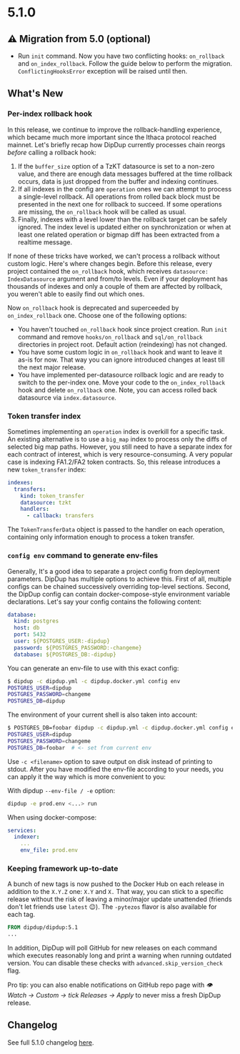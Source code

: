 # 5.1.0

## ⚠ Migration from 5.0 (optional)

* Run `init` command. Now you have two conflicting hooks: `on_rollback` and `on_index_rollback`. Follow the guide below to perform the migration. `ConflictingHooksError` exception will be raised until then.

## What's New

### Per-index rollback hook

In this release, we continue to improve the rollback-handling experience, which became much more important since the Ithaca protocol reached mainnet. Let's briefly recap how DipDup currently processes chain reorgs _before_ calling a rollback hook:

1. If the `buffer_size` option of a TzKT datasource is set to a non-zero value, and there are enough data messages buffered at the time rollback occurs, data is just dropped from the buffer and indexing continues.
2. If all indexes in the config are `operation` ones we can attempt to process a single-level rollback. All operations from rolled back block must be presented in the next one for rollback to succeed. If some operations are missing, the `on_rollback` hook will be called as usual.
3. Finally, indexes with a level lower than the rollback target can be safely ignored. The index level is updated either on synchronization or when at least one related operation or bigmap diff has been extracted from a realtime message.

If none of these tricks have worked, we can't process a rollback without custom logic. Here's where changes begin. Before this release, every project contained the `on_rollback` hook, which receives `datasource: IndexDatasource` argument and from/to levels. Even if your deployment has thousands of indexes and only a couple of them are affected by rollback, you weren't able to easily find out which ones.

Now `on_rollback` hook is deprecated and superceeded by `on_index_rollback` one. Choose one of the following options:

* You haven't touched `on_rollback` hook since project creation. Run `init` command and remove `hooks/on_rollback` and `sql/on_rollback` directories in project root. Default action (reindexing) has not changed.
* You have some custom logic in `on_rollback` hook and want to leave it as-is for now. That way you can ignore introduced changes at least till the next major release.
* You have implemented per-datasource rollback logic and are ready to switch to the per-index one. Move your code to the `on_index_rollback` hook and delete `on_rollback` one. Note, you can access rolled back datasource via `index.datasource`.

### Token transfer index

Sometimes implementing an `operation` index is overkill for a specific task. An existing alternative is to use a `big_map` index to process only the diffs of selected big map paths. However, you still need to have a separate index for each contract of interest, which is very resource-consuming. A very popular case is indexing FA1.2/FA2 token contracts. So, this release introduces a new `token_transfer` index:

```yaml
indexes:
  transfers:
    kind: token_transfer
    datasource: tzkt
    handlers:
      - callback: transfers
```

The `TokenTransferData` object is passed to the handler on each operation, containing only information enough to process a token transfer.

### `config env` command to generate env-files

Generally, It's a good idea to separate a project config from deployment parameters. DipDup has multiple options to achieve this. First of all, multiple configs can be chained successively overriding top-level sections. Second, the DipDup config can contain docker-compose-style environment variable declarations. Let's say your config contains the following content:

```yaml
database:
  kind: postgres
  host: db
  port: 5432
  user: ${POSTGRES_USER:-dipdup}
  password: ${POSTGRES_PASSWORD:-changeme}
  database: ${POSTGRES_DB:-dipdup}
```

You can generate an env-file to use with this exact config:

```bash
$ dipdup -c dipdup.yml -c dipdup.docker.yml config env
POSTGRES_USER=dipdup
POSTGRES_PASSWORD=changeme
POSTGRES_DB=dipdup
```

The environment of your current shell is also taken into account:

```bash
$ POSTGRES_DB=foobar dipdup -c dipdup.yml -c dipdup.docker.yml config env
POSTGRES_USER=dipdup
POSTGRES_PASSWORD=changeme
POSTGRES_DB=foobar  # <- set from current env
```

Use `-c <filename>` option to save output on disk instead of printing to stdout. After you have modified the env-file according to your needs, you can apply it the way which is more convenient to you:

With dipdup `--env-file / -e` option:

```bash
dipdup -e prod.env <...> run
```

When using docker-compose:

```yaml
services:
  indexer:
    ...
    env_file: prod.env
```

### Keeping framework up-to-date

A bunch of new tags is now pushed to the Docker Hub on each release in addition to the `X.Y.Z` one: `X.Y` and `X.` That way, you can stick to a specific release without the risk of leaving a minor/major update unattended (friends don't let friends use `latest` 😉). The `-pytezos` flavor is also available for each tag.

```Dockerfile
FROM dipdup/dipdup:5.1
...
```

In addition, DipDup will poll GitHub for new releases on each command which executes reasonably long and print a warning when running outdated version. You can disable these checks with `advanced.skip_version_check` flag.

Pro tip: you can also enable notifications on GitHub repo page with _👁 Watch -> Custom -> tick Releases -> Apply_ to never miss a fresh DipDup release.

## Changelog

See full 5.1.0 changelog [here](changelog.md#510---2022-05-13).
